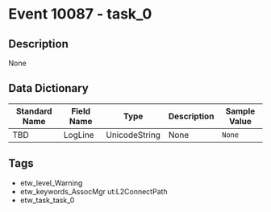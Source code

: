# Event 10087 - task_0

## Description
None

## Data Dictionary
|Standard Name|Field Name|Type|Description|Sample Value|
|---|---|---|---|---|
|TBD|LogLine|UnicodeString|None|`None`|

## Tags
* etw_level_Warning
* etw_keywords_AssocMgr ut:L2ConnectPath
* etw_task_task_0